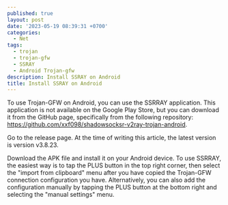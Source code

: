 ```yaml
---
published: true
layout: post
date: '2023-05-19 08:39:31 +0700'
categories:
  - Net
tags:
  - trojan
  - trojan-gfw
  - SSRAY
  - Android Trojan-gfw
description: Install SSRAY on Android
title: Install SSRAY on Android
---
```

To use Trojan-GFW on Android, you can use the SSRRAY application. This application is not available on the Google Play Store, but you can download it from the GitHub page, specifically from the following repository: https://github.com/xxf098/shadowsocksr-v2ray-trojan-android.

Go to the release page. At the time of writing this article, the latest version is version v3.8.23.

Download the APK file and install it on your Android device. To use SSRRAY, the easiest way is to tap the PLUS button in the top right corner, then select the "import from clipboard" menu after you have copied the Trojan-GFW connection configuration you have. Alternatively, you can also add the configuration manually by tapping the PLUS button at the bottom right and selecting the "manual settings" menu.
